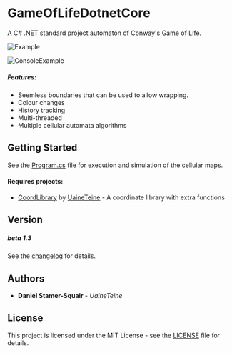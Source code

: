 # GameOfLifeDotnetCore

A C# .NET standard project automaton of Conway's Game of Life.

![Example](https://bitbucket.org/uaineteinestudio/gameoflifecore/raw/1986ffa1a182a6f749c86d0929092eeb9c4c0317/Example/OrangeTheme.png "Graphic Example")

![ConsoleExample](https://bitbucket.org/uaineteinestudio/gameoflifecore/raw/1986ffa1a182a6f749c86d0929092eeb9c4c0317/Example/ExampleConsole.png "Console Example")

##### Features:
* Seemless boundaries that can be used to allow wrapping.
* Colour changes
* History tracking
* Multi-threaded
* Multiple cellular automata algorithms

## Getting Started

See the [Program.cs](GameOfLife/Program.cs) file for execution and simulation of the cellular maps.

#### Requires projects:

* [CoordLibrary](https://bitbucket.org/uaineteinestudio/coordlibrary/) by [UaineTeine](https://bitbucket.org/uaineteinestudio/) - A coordinate library with extra functions

## Version

##### beta 1.3

See the [changelog](changelog.txt) for details.

## Authors

* **Daniel Stamer-Squair** - *UaineTeine*

## License

This project is licensed under the MIT License - see the [LICENSE](LICENSE) file for details.
